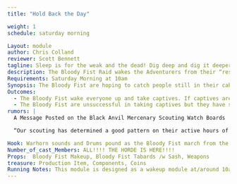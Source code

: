 ```yaml
---
title: "Hold Back the Day"

weight: 1
schedule: saturday morning

Layout: module
author: Chris Colland
reviewer: Scott Bennett
tagline: Sleep is for the weak and the dead! Dig deep and dig it deeper!
description: The Bloody Fist Raid wakes the Adventurers from their “restful” sleep and reminds them why they came to Stonewood.
Requirements: Saturday Morning at 10am
Synopsis: The Bloody Fist are hoping to catch people still in their cabins or sleeping to take captive. Early risers can catch the first Orcish blades of the day! The Fist is relentless and will not rest until they re-plant their banners on Stonewood Tavern and claim it for their own once again and put this insurrection to the sword.
Outcomes:
  - The Bloody Fist wake everyone up and take captives. If captives are taken run the module "Bonesaw's Black Site"
  - The Bloody Fist are unsuccessful in taking captives but they have shaken the hearts of the citizens with their ruthless tactics but are repelled
rumors: |
  A Message Posted on the Black Anvil Mercenary Scouting Watch Boards

  “Our scouting has determined a good pattern on their active hours of operation. The Bloody Fist tend to be active from the hours of 10 o’clock in the late morning till just past the witching hour of Midnight. They seems to retain some semblance of normal sleep patterns that we do and rest at more normal hours. This is not to say they don’t have some active at Twilight hours, but they do sleep despite their bold claims”

Hook: Warhorn sounds and Drums pound as the Bloody Fist march from the woods and begin their assault
Number_of_cast_Members: ALL!!!! THE HORDE IS HERE!!!!
Props:  Bloody Fist Makeup, Bloody Fist Tabards /w Sash, Weapons
treasure: Production Item, Components, Coins
Running Notes: This module is designed as a wakeup module at/around 10am on Saturday morning to get the PCs up and moving for the day. Not too early but not letting them sleep in too late. The Bloody Fist are relentless so I want the feeling that they are at war still fresh in their mind. Going to bed is important but you have a war to fight. Take a nap when the coast is clear in the middle of the day. The entire NPC crew will scatter across the site if people are spread out with plenty of treasure to respawn multiple times and keep coming to simulate a large raid and keep the fear level high. The goal is to take captives if they are up and send Ransom letter in to the other PCs when they are up if people are captured. All Bloody Fist can read/write and healing arts/first aid so this is not a concern or an attempt at mass resurrection. This is a smash and grab terrorist tactic to further Val’Kaz’s chess game with the PCs
---
```

